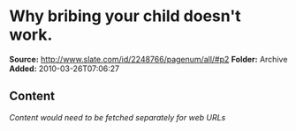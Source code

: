 # Why bribing your child doesn't work.

**Source:** http://www.slate.com/id/2248766/pagenum/all/#p2
**Folder:** Archive
**Added:** 2010-03-26T07:06:27




## Content
*Content would need to be fetched separately for web URLs*
